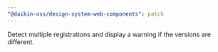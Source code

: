 ```yaml
---
"@daikin-oss/design-system-web-components": patch
---
```


Detect multiple registrations and display a warning if the versions are different.
